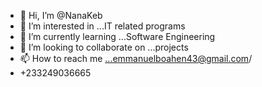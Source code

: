 - 👋 Hi, I’m @NanaKeb
- 👀 I’m interested in ...IT related programs 
- 🌱 I’m currently learning ...Software Engineering 
- 💞️ I’m looking to collaborate on ...projects
- 📫 How to reach me ...emmanuelboahen43@gmail.com/
- +233249036665

<!---
NanaKeb/NanaKeb is a ✨ special ✨ repository because its `README.md` (this file) appears on your GitHub profile.
You can click the Preview link to take a look at your changes.
--->
